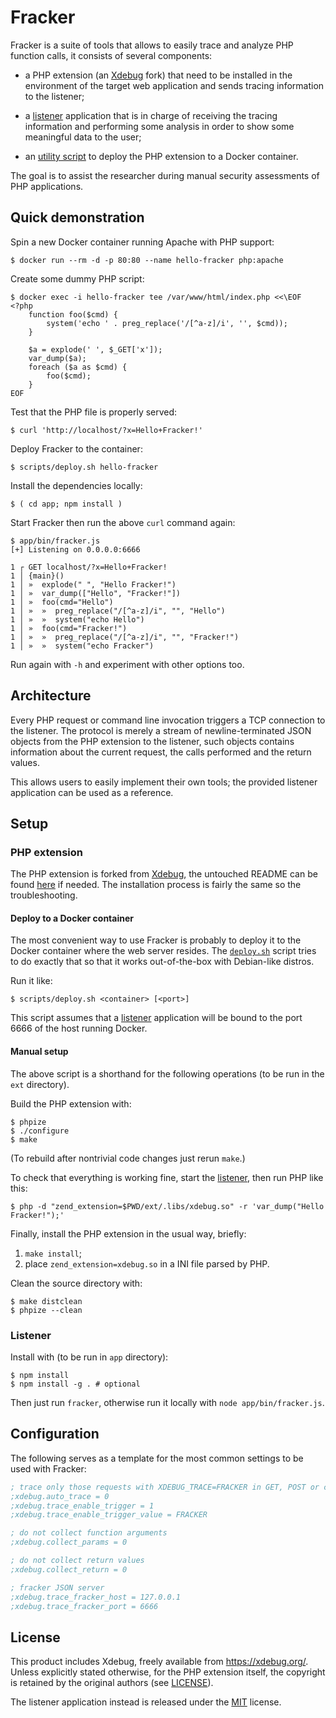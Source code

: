 # Fracker

Fracker is a suite of tools that allows to easily trace and analyze PHP function calls, it consists of several components:

- a PHP extension (an [Xdebug][] fork) that need to be installed in the environment of the target web application and sends tracing information to the listener;

- a [listener](#listener) application that is in charge of receiving the tracing information and performing some analysis in order to show some meaningful data to the user;

- an [utility script](#deploy-to-a-docker-container) to deploy the PHP extension to a Docker container.

The goal is to assist the researcher during manual security assessments of PHP applications.

## Quick demonstration

Spin a new Docker container running Apache with PHP support:

```console
$ docker run --rm -d -p 80:80 --name hello-fracker php:apache
```

Create some dummy PHP script:

```console
$ docker exec -i hello-fracker tee /var/www/html/index.php <<\EOF
<?php
    function foo($cmd) {
        system('echo ' . preg_replace('/[^a-z]/i', '', $cmd));
    }

    $a = explode(' ', $_GET['x']);
    var_dump($a);
    foreach ($a as $cmd) {
        foo($cmd);
    }
EOF
```

Test that the PHP file is properly served:

```console
$ curl 'http://localhost/?x=Hello+Fracker!'
```

Deploy Fracker to the container:

```console
$ scripts/deploy.sh hello-fracker
```

Install the dependencies locally:

```console
$ ( cd app; npm install )
```

Start Fracker then run the above `curl` command again:

```console
$ app/bin/fracker.js
[+] Listening on 0.0.0.0:6666

1 ┌ GET localhost/?x=Hello+Fracker!
1 │ {main}()
1 │ »  explode(" ", "Hello Fracker!")
1 │ »  var_dump(["Hello", "Fracker!"])
1 │ »  foo(cmd="Hello")
1 │ »  »  preg_replace("/[^a-z]/i", "", "Hello")
1 │ »  »  system("echo Hello")
1 │ »  foo(cmd="Fracker!")
1 │ »  »  preg_replace("/[^a-z]/i", "", "Fracker!")
1 │ »  »  system("echo Fracker")
```

Run again with `-h` and experiment with other options too.

## Architecture

Every PHP request or command line invocation triggers a TCP connection to the listener. The protocol is merely a stream of newline-terminated JSON objects from the PHP extension to the listener, such objects contains information about the current request, the calls performed and the return values.

This allows users to easily implement their own tools; the provided listener application can be used as a reference.

<!-- TODO document the JSON objects -->

## Setup

### PHP extension

The PHP extension is forked from [Xdebug][], the untouched README can be found [here](ext/README.rst) if needed. The installation process is fairly the same so the troubleshooting.

#### Deploy to a Docker container

The most convenient way to use Fracker is probably to deploy it to the Docker container where the web server resides. The [`deploy.sh`](scripts/deploy.sh) script tries to do exactly that so that it works out-of-the-box with Debian-like distros.

Run it like:

```console
$ scripts/deploy.sh <container> [<port>]
```

This script assumes that a [listener](#listener) application will be bound to the port 6666 of the host running Docker.

#### Manual setup

The above script is a shorthand for the following operations (to be run in the `ext` directory).

Build the PHP extension with:

```console
$ phpize
$ ./configure
$ make
```

(To rebuild after nontrivial code changes just rerun `make`.)

To check that everything is working fine, start the [listener](#listener), then run PHP like this:

```console
$ php -d "zend_extension=$PWD/ext/.libs/xdebug.so" -r 'var_dump("Hello Fracker!");'
```

Finally, install the PHP extension in the usual way, briefly:

1. `make install`;
2. place `zend_extension=xdebug.so` in a INI file parsed by PHP.

Clean the source directory with:

```console
$ make distclean
$ phpize --clean
```

### Listener

Install with (to be run in `app` directory):

```console
$ npm install
$ npm install -g . # optional
```

Then just run `fracker`, otherwise run it locally with `node app/bin/fracker.js`.

## Configuration

The following serves as a template for the most common settings to be used with Fracker:

```ini
; trace only those requests with XDEBUG_TRACE=FRACKER in GET, POST or cookie
;xdebug.auto_trace = 0
;xdebug.trace_enable_trigger = 1
;xdebug.trace_enable_trigger_value = FRACKER

; do not collect function arguments
;xdebug.collect_params = 0

; do not collect return values
;xdebug.collect_return = 0

; fracker JSON server
;xdebug.trace_fracker_host = 127.0.0.1
;xdebug.trace_fracker_port = 6666
```

## License

This product includes Xdebug, freely available from <https://xdebug.org/>. Unless explicitly stated otherwise, for the PHP extension itself, the copyright is retained by the original authors (see [LICENSE](ext/LICENSE)).

The listener application instead is released under the [MIT](app/package.json) license.


[Xdebug]: https://github.com/xdebug/xdebug
